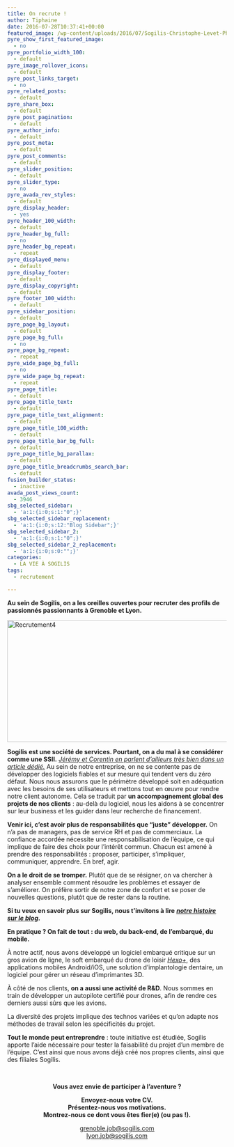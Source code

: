 ```yaml
---
title: On recrute !
author: Tiphaine
date: 2016-07-28T10:37:41+00:00
featured_image: /wp-content/uploads/2016/07/Sogilis-Christophe-Levet-Photographe-7971.jpg
pyre_show_first_featured_image:
  - no
pyre_portfolio_width_100:
  - default
pyre_image_rollover_icons:
  - default
pyre_post_links_target:
  - no
pyre_related_posts:
  - default
pyre_share_box:
  - default
pyre_post_pagination:
  - default
pyre_author_info:
  - default
pyre_post_meta:
  - default
pyre_post_comments:
  - default
pyre_slider_position:
  - default
pyre_slider_type:
  - no
pyre_avada_rev_styles:
  - default
pyre_display_header:
  - yes
pyre_header_100_width:
  - default
pyre_header_bg_full:
  - no
pyre_header_bg_repeat:
  - repeat
pyre_displayed_menu:
  - default
pyre_display_footer:
  - default
pyre_display_copyright:
  - default
pyre_footer_100_width:
  - default
pyre_sidebar_position:
  - default
pyre_page_bg_layout:
  - default
pyre_page_bg_full:
  - no
pyre_page_bg_repeat:
  - repeat
pyre_wide_page_bg_full:
  - no
pyre_wide_page_bg_repeat:
  - repeat
pyre_page_title:
  - default
pyre_page_title_text:
  - default
pyre_page_title_text_alignment:
  - default
pyre_page_title_100_width:
  - default
pyre_page_title_bar_bg_full:
  - default
pyre_page_title_bg_parallax:
  - default
pyre_page_title_breadcrumbs_search_bar:
  - default
fusion_builder_status:
  - inactive
avada_post_views_count:
  - 3946
sbg_selected_sidebar:
  - 'a:1:{i:0;s:1:"0";}'
sbg_selected_sidebar_replacement:
  - 'a:1:{i:0;s:12:"Blog Sidebar";}'
sbg_selected_sidebar_2:
  - 'a:1:{i:0;s:1:"0";}'
sbg_selected_sidebar_2_replacement:
  - 'a:1:{i:0;s:0:"";}'
categories:
  - LA VIE À SOGILIS
tags:
  - recrutement

---
```

**Au sein de Sogilis, on a les oreilles ouvertes pour recruter des profils de passionnés passionnants à Grenoble et Lyon.**

<img class="wp-image-1128 size-full aligncenter" src="http://sogilis.com/wp-content/uploads/2016/07/Recrutement4.png" alt="Recrutement4" width="722" height="280" srcset="http://sogilis.com/wp-content/uploads/2016/07/Recrutement4.png 722w, http://sogilis.com/wp-content/uploads/2016/07/Recrutement4-300x116.png 300w" sizes="(max-width: 722px) 100vw, 722px" />

**Sogilis est une société de services. Pourtant, on a du mal à se considérer comme une SSII.** _[<span style="font-weight: 400;"><span style="text-decoration: underline;">Jérémy et Corentin en parlent d’ailleurs très bien dans un article dédié</span>.</span>][1]_ <span style="font-weight: 400;">Au sein de notre entreprise, on ne se contente pas de développer des logiciels fiables et sur mesure qui tendent vers du zéro défaut. Nous nous assurons que le périmètre développé soit en adéquation avec les besoins de ses utilisateurs et mettons tout en œuvre pour rendre notre client autonome. Cela se traduit par </span>**un accompagnement global des projets de nos clients** <span style="font-weight: 400;">: au-delà du logiciel, nous les aidons à se concentrer sur leur business et les guider dans leur recherche de financement.</span>

**Venir ici, c’est avoir plus de responsabilités que “juste” développer.** <span style="font-weight: 400;">On n’a pas de managers, pas de service RH et pas de commerciaux. La confiance accordée nécessite une responsabilisation de l’équipe, ce qui implique de faire des choix pour l’intérêt commun. Chacun est amené à prendre des responsabilités : proposer, participer, s’impliquer, communiquer, apprendre. En bref, agir. </span>

**On a le droit de se tromper.** <span style="font-weight: 400;">Plutôt que de se résigner, on va chercher à analyser ensemble comment résoudre les problèmes et essayer de s’améliorer. On préfère sortir de notre zone de confort et se poser de nouvelles questions, plutôt que de rester dans la routine. </span>

**Si tu veux en savoir plus sur Sogilis, nous t’invitons à lire** <span style="text-decoration: underline;"><em><a href="http://sogilis.com/blog/sogilis-histoire/"><b>notre histoire sur le blog</b></a></em></span>**.** 

**En pratique ? On fait de tout : du web, du back-end, de l’embarqué, du mobile.**

<span style="font-weight: 400;">À notre actif, nous avons développé un logiciel embarqué critique sur un gros avion de ligne, le soft embarqué du drone de loisir </span><span style="text-decoration: underline;"><em><a href="https://hexoplus.com/"><span style="font-weight: 400;">Hexo+</span></a></em></span><span style="font-weight: 400;">, des applications mobiles Android/iOS, une solution d’implantologie dentaire, un logiciel pour gérer un réseau d’imprimantes 3D. </span>

<span style="font-weight: 400;">À côté de nos clients, </span>**on a aussi une activité de R&D**<span style="font-weight: 400;">. Nous sommes en train de développer un autopilote certifié pour drones, afin de rendre ces derniers aussi sûrs que les avions. </span>

<span style="font-weight: 400;">La diversité des projets implique des technos variées et qu’on adapte nos méthodes de travail selon les spécificités du projet. </span>

<span style="font-weight: 400;"><strong>Tout le monde peut entreprendre</strong> : toute initiative est étudiée, Sogilis apporte l’aide nécessaire pour tester la faisabilité du projet d’un membre de l’équipe. C’est ainsi que nous avons déjà créé nos propres clients, ainsi que des filiales Sogilis. </span>

&nbsp;

<p style="text-align: center;">
  <b>Vous avez envie de participer à l’aventure ?</b>
</p>

<p style="text-align: center;">
  <b><b>Envoyez-nous votre CV.<br /> </b></b><b>Présentez-nous vos motivations.<br /> </b><b>Montrez-nous ce dont vous êtes fier(e) (ou pas !).</b>
</p>

<p style="text-align: center;">
  <span style="text-decoration: underline;"><a href="mailto:grenoble.job@sogilis.com"><span style="font-weight: 400;">grenoble.job@sogilis.com<br /> </span></a><a href="mailto:lyon@sogilis.com"><span style="font-weight: 400;">lyon.job@sogilis.com</span></a></span>
</p>

&nbsp;

 [1]: http://sogilis.com/blog/sogilis-vs-ssii/